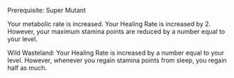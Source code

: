 Prerequisite: Super Mutant

Your metabolic rate is increased. Your Healing Rate is increased by 2. However, your maximum stamina points are reduced by a number equal to your level. 

Wild Wasteland: Your Healing Rate is increased by a number equal to your level. However, whenever you regain stamina points from sleep, you regain half as much.